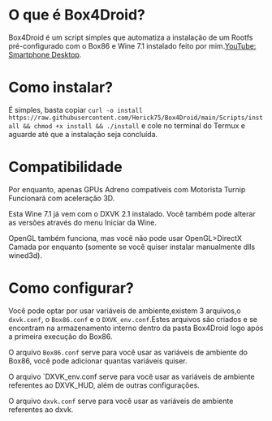 # O que é Box4Droid?

Box4Droid é um script simples que automatiza a instalação de um Rootfs pré-configurado com o Box86 e Wine 7.1 instalado feito por mim.[YouTube: Smartphone Desktop](https://youtube.com/@smartphonedesktop4229).

# Como instalar?

É simples, basta copiar `curl -o install https://raw.githubusercontent.com/Herick75/Box4Droid/main/Scripts/install && chmod +x install && ./install`
e cole no terminal do Termux e aguarde até que a instalação seja concluída.

# Compatibilidade

Por enquanto, apenas GPUs Adreno compatíveis com
Motorista Turnip Funcionará com aceleração 3D.

Esta Wine 7.1 já vem com o DXVK 2.1 instalado.  Você também pode alterar as versões através do menu Iniciar da Wine.

OpenGL também funciona, mas você não pode usar OpenGL>DirectX
Camada por enquanto (somente se você quiser instalar manualmente
dlls wined3d).

# Como configurar?

Você pode optar por usar variáveis de ambiente,existem 3 arquivos,o `dxvk.conf`, o `Box86.conf` e o `DXVK_env.conf`.Estes arquivos são criados e se encontram na armazenamento
interno dentro da pasta Box4Droid logo após a primeira execução do Box86. 

O arquivo `Box86.conf` serve para você usar as variáveis de ambiente do Box86, você pode adicionar quantas variáveis quiser.

O arquivo `DXVK_env.conf serve para você usar as variáveis de ambiente referentes ao DXVK_HUD, além de outras configurações.

O arquivo `dxvk.conf` serve para você usar as variáveis de ambiente referentes ao dxvk.
